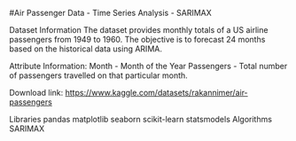 #Air Passenger Data - Time Series Analysis - SARIMAX

Dataset Information
The dataset provides monthly totals of a US airline passengers from 1949 to 1960. The objective is to forecast 24 months based on the historical data using ARIMA.

Attribute Information:
Month - Month of the Year
Passengers - Total number of passengers travelled on that particular month.

Download link: https://www.kaggle.com/datasets/rakannimer/air-passengers

Libraries
pandas
matplotlib
seaborn
scikit-learn
statsmodels
Algorithms
SARIMAX
